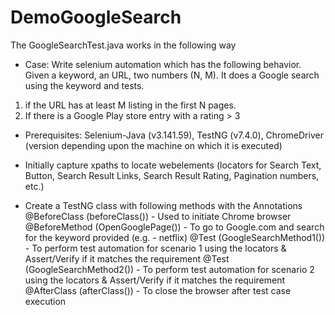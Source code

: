 # DemoGoogleSearch

The GoogleSearchTest.java works in the following way

- Case: Write selenium automation which has the following behavior.
Given a keyword, an URL, two numbers (N, M). It does a Google search using the keyword and tests.
1. if the URL has at least M listing in the first N pages.
2. If there is a Google Play store entry with a rating > 3

- Prerequisites: Selenium-Java (v3.141.59), TestNG (v7.4.0), ChromeDriver (version depending upon the machine on which it is executed)

- Initially capture xpaths to locate webelements (locators for Search Text, Button, Search Result Links, Search Result Rating, Pagination numbers, etc.)

- Create a TestNG class with following methods with the Annotations
@BeforeClass (beforeClass()) - Used to initiate Chrome browser
@BeforeMethod (OpenGooglePage()) - To go to Google.com and search for the keyword provided (e.g. - netflix)
@Test (GoogleSearchMethod1()) - To perform test automation for scenario 1 using the locators & Assert/Verify if it matches the requirement
@Test (GoogleSearchMethod2()) - To perform test automation for scenario 2 using the locators & Assert/Verify if it matches the requirement
@AfterClass (afterClass()) - To close the browser after test case execution
